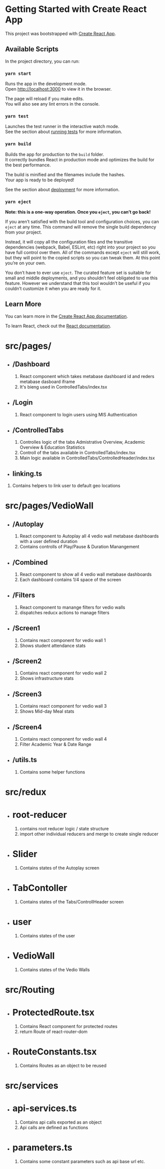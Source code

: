 # Getting Started with Create React App

This project was bootstrapped with [Create React App](https://github.com/facebook/create-react-app).

## Available Scripts

In the project directory, you can run:

### `yarn start`

Runs the app in the development mode.\
Open [http://localhost:3000](http://localhost:3000) to view it in the browser.

The page will reload if you make edits.\
You will also see any lint errors in the console.

### `yarn test`

Launches the test runner in the interactive watch mode.\
See the section about [running tests](https://facebook.github.io/create-react-app/docs/running-tests) for more information.

### `yarn build`

Builds the app for production to the `build` folder.\
It correctly bundles React in production mode and optimizes the build for the best performance.

The build is minified and the filenames include the hashes.\
Your app is ready to be deployed!

See the section about [deployment](https://facebook.github.io/create-react-app/docs/deployment) for more information.

### `yarn eject`

**Note: this is a one-way operation. Once you `eject`, you can’t go back!**

If you aren’t satisfied with the build tool and configuration choices, you can `eject` at any time. This command will remove the single build dependency from your project.

Instead, it will copy all the configuration files and the transitive dependencies (webpack, Babel, ESLint, etc) right into your project so you have full control over them. All of the commands except `eject` will still work, but they will point to the copied scripts so you can tweak them. At this point you’re on your own.

You don’t have to ever use `eject`. The curated feature set is suitable for small and middle deployments, and you shouldn’t feel obligated to use this feature. However we understand that this tool wouldn’t be useful if you couldn’t customize it when you are ready for it.

## Learn More

You can learn more in the [Create React App documentation](https://facebook.github.io/create-react-app/docs/getting-started).

To learn React, check out the [React documentation](https://reactjs.org/).

# src/pages/

- ## /Dashboard

  1.  React component which takes metabase dashboard id and reders metabase dasboard iframe
  2.  It's bieng used in ControlledTabs/index.tsx

- ## /Login

  1.  React component to login users using MIS Authentication

- ## /ControlledTabs

  1.  Controlles logic of the tabs Admistrative Overview, Academic Overview & Education Statistics
  2.  Controll of the tabs available in ControlledTabs/index.tsx
  3.  Main logic available in ControlledTabs/ControlledHeader/index.tsx

- ## linking.ts

1.  Contains helpers to link user to default geo locations

# src/pages/VedioWall

- ## /Autoplay

  1.  React component to Autoplay all 4 vedio wall metabase dashboards with a user defined duration
  2.  Contains controlls of Play/Pause & Duration Manangement

- ## /Combined

  1.  React component to show all 4 vedio wall metabase dashboards
  2.  Each dashboard contains 1/4 space of the screen

- ## /Filters

  1.  React component to manange filters for vedio walls
  2.  dispatches reducx actions to manage filters

- ## /Screen1

  1.  Contains react component for vedio wall 1
  2.  Shows student attendance stats

- ## /Screen2

  1.  Contains react component for vedio wall 2
  2.  Shows infrastructure stats

- ## /Screen3

  1.  Contains react component for vedio wall 3
  2.  Shows Mid-day Meal stats

- ## /Screen4

  1.  Contains react component for vedio wall 4
  2.  Filter Academic Year & Date Range

- ## /utils.ts

  1.  Contains some helper functions

# src/redux

- # root-reducer

  1. contains root reducer logic / state structure
  2. import other individual reducers and merge to create single reducer

- # Slider

  1. Contains states of the Autoplay screen

- # TabContoller

  1. Contains states of the Tabs/ControllHeader screen

- # user

  1. Contains states of the user

- # VedioWall

  1. Contains states of the Vedio Walls

# src/Routing

- # ProtectedRoute.tsx

  1. Contains React component for protected routes
  2. return Route of react-router-dom

- # RouteConstants.tsx

  1. Contains Routes as an object to be reused

# src/services

- # api-services.ts

  1. Contains api calls exported as an object
  2. Api calls are defined as functions

- # parameters.ts
  1. Contains some constant parameters such as api base url etc.

